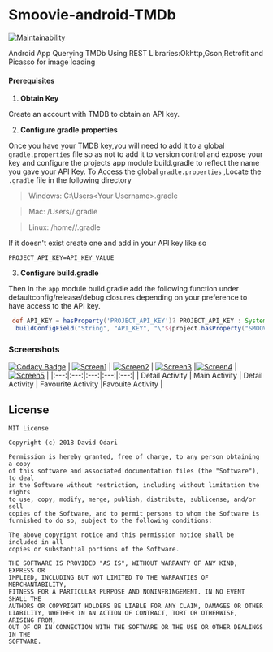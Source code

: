 # Smoovie-android-TMDb

[![Maintainability](https://api.codeclimate.com/v1/badges/7776eb88681469a9e49d/maintainability)](https://codeclimate.com/github/Davidodari/Smoovie-android-TMDb/maintainability)

Android App Querying TMDb Using REST Libraries:Okhttp,Gson,Retrofit and Picasso for image loading

#### Prerequisites
 
 1. **Obtain Key**
 
 Create an account with TMDB to obtain an API key.
 
 2. **Configure gradle.properties**
 
 Once you have your TMDB key,you will need to add it to a global ```gradle.properties``` file so as not to add it to
 version control and expose your key and configure the projects app module build.gradle to reflect the name you gave your
 API Key.
 To Access the global ```gradle.properties``` ,Locate the `.gradle` file in the following directory
 
  > Windows: C:\Users\<Your Username>\.gradle
  
  > Mac: /Users/<Your Username>/.gradle
  
  > Linux: /home/<Your Username>/.gradle 
 
 If it doesn't exist create one and add in your API key like so
 
 ```properties
 PROJECT_API_KEY=API_KEY_VALUE
 ```
 
 3. **Configure build.gradle**
 
 Then In the `app` module build.gradle add the following function under defaultconfig/release/debug closures depending on your preference
 to have access to the API key.
 
 ```groovy
  def API_KEY = hasProperty('PROJECT_API_KEY')? PROJECT_API_KEY : System.getenv("PROJECT_API_KEY")
   buildConfigField("String", "API_KEY", "\"${project.hasProperty("SMOOVIE_API_KEY") ? SMOOVIE_API_KEY : System.getenv("SMOOVIE_API_KEY")}\"")
  ```

### Screenshots


[![Codacy Badge](https://api.codacy.com/project/badge/Grade/a3842e79b83445e9a05f10cee37d7e4a)](https://app.codacy.com/app/Davidodari/Smoovie-android-TMDb?utm_source=github.com&utm_medium=referral&utm_content=Davidodari/Smoovie-android-TMDb&utm_campaign=Badge_Grade_Dashboard)
| [![Screen1](https://github.com/Davidodari/Smoovie-android-TMDb/blob/master/screenshots/Screenshot1.png)]()  | [![Screen2](https://github.com/Davidodari/Smoovie-android-TMDb/blob/master/screenshots/Screenshot_2.png)]() | [![Screen3](https://github.com/Davidodari/Smoovie-android-TMDb/blob/master/screenshots/Screenshot_5.png)]() |[![Screen4](https://github.com/Davidodari/Smoovie-android-TMDb/blob/master/screenshots/Screenshot_6.png)]() |[![Screen5](https://github.com/Davidodari/Smoovie-android-TMDb/blob/master/screenshots/Screenshot_7.png)]() |
|:---:|:---:|:---:|:---:|:---:|
| Detail Activity | Main Activity | Detail Activity | Favourite Activity |Favouite Activity |

## License

```
MIT License

Copyright (c) 2018 David Odari

Permission is hereby granted, free of charge, to any person obtaining a copy
of this software and associated documentation files (the "Software"), to deal
in the Software without restriction, including without limitation the rights
to use, copy, modify, merge, publish, distribute, sublicense, and/or sell
copies of the Software, and to permit persons to whom the Software is
furnished to do so, subject to the following conditions:

The above copyright notice and this permission notice shall be included in all
copies or substantial portions of the Software.

THE SOFTWARE IS PROVIDED "AS IS", WITHOUT WARRANTY OF ANY KIND, EXPRESS OR
IMPLIED, INCLUDING BUT NOT LIMITED TO THE WARRANTIES OF MERCHANTABILITY,
FITNESS FOR A PARTICULAR PURPOSE AND NONINFRINGEMENT. IN NO EVENT SHALL THE
AUTHORS OR COPYRIGHT HOLDERS BE LIABLE FOR ANY CLAIM, DAMAGES OR OTHER
LIABILITY, WHETHER IN AN ACTION OF CONTRACT, TORT OR OTHERWISE, ARISING FROM,
OUT OF OR IN CONNECTION WITH THE SOFTWARE OR THE USE OR OTHER DEALINGS IN THE
SOFTWARE.
```